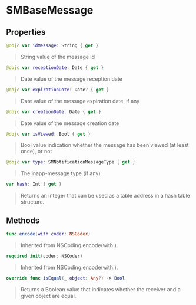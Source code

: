 # SMBaseMessage

## Properties
```swift
@objc var idMessage: String { get }
```

>String value of the message Id

```swift
@objc var receptionDate: Date { get }
```

>Date value of the message reception date

```swift
@objc var expirationDate: Date? { get }
```

>Date value of the message expiration date, if any

```swift
@objc var creationDate: Date { get }
```

>Date value of the message creation date

```swift
@objc var isViewed: Bool { get }
```

>Bool value indication whether the message has been viewed (at least once), or not

```swift
@objc var type: SMNotificationMessageType { get }
```

>The inapp-message type (if any)

```swift
var hash: Int { get }
```

>Returns an integer that can be used as a table address in a hash table structure.

## Methods
```swift
func encode(with coder: NSCoder)
```

>Inherited from NSCoding.encode(with:).

```swift
required init(coder: NSCoder)
```

>Inherited from NSCoding.encode(with:).

```swift
override func isEqual(_ object: Any?) -> Bool
```

>Returns a Boolean value that indicates whether the receiver and a given object are equal.
